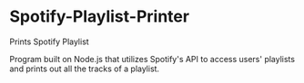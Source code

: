 # Spotify-Playlist-Printer
Prints Spotify Playlist

Program built on Node.js that utilizes Spotify's API to access users' playlists and prints out all the tracks of a playlist.
